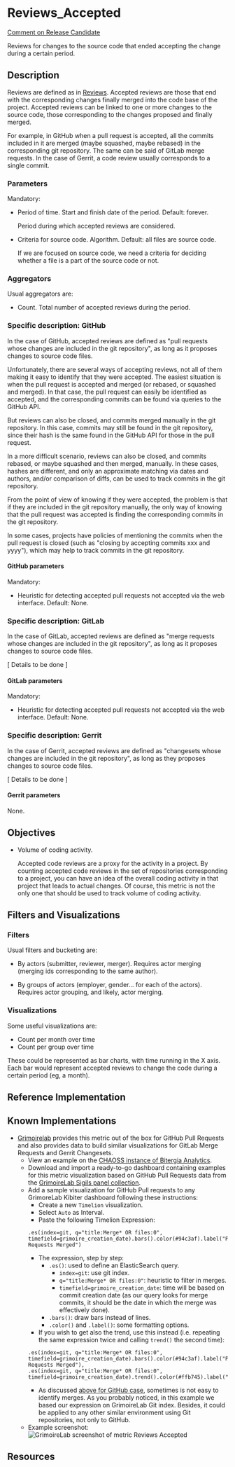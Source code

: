 # Reviews_Accepted

[Comment on Release Candidate](https://github.com/chaoss/wg-evolution/issues/184)

Reviews for changes to the source code that ended accepting the change
during a certain period.

## Description

Reviews are defined as in [Reviews](https://github.com/chaoss/wg-evolution/blob/master/metrics/Reviews.md).
Accepted reviews are those that end with the corresponding changes
finally merged into the code base of the project.
Accepted reviews can be linked to one or more changes to the source
code, those corresponding to the changes proposed and finally merged.

For example, in GitHub when a pull request is accepted, all the
commits included in it are merged (maybe squashed, maybe rebased)
in the corresponding git repository. The same can be said of
GitLab merge requests. In the case of Gerrit, a code review usually
corresponds to a single commit.

### Parameters

Mandatory:

* Period of time. Start and finish date of the period. Default: forever.

    Period during which accepted reviews are considered.

* Criteria for source code. Algorithm. Default: all files are source code.

    If we are focused on source code, we need a criteria for deciding
    whether a file is a part of the source code or not.

### Aggregators

Usual aggregators are:

* Count. Total number of accepted reviews during the period.

### Specific description: GitHub

In the case of GitHub, accepted reviews are defined as "pull requests
whose changes are included in the git repository",
as long as it proposes changes to source code files.

Unfortunately, there are several ways of accepting reviews, not
all of them making it easy to identify that they were accepted.
The easiest situation is when the pull request is accepted and
merged (or rebased, or squashed and merged). In that case,
the pull request can easily be identified as accepted, and
the corresponding commits can be found via queries to the GitHub API.

But reviews can also be closed, and commits merged manually in the
git repository. In this case, commits may still be found in the
git repository, since their hash is the same found in the GitHub API
for those in the pull request.

In a more difficult scenario, reviews can also be closed, and commits
rebased, or maybe squashed and then merged, manually. In these cases,
hashes are different, and only an approximate matching via dates and
authors, and/or comparison of diffs, can be used to track commits in
the git repository.

From the point of view of knowing if they were accepted, the
problem is that if they are included in the git repository manually,
the only way of knowing that the pull request was accepted is
finding the corresponding commits in the git repository.

In some cases, projects have policies of mentioning the commits
when the pull request is closed (such as "closing by accepting commits
xxx and yyyy"), which may help to track commits in the git repository.

#### GitHub parameters

Mandatory:

* Heuristic for detecting accepted pull requests not accepted
  via the web interface.
  Default: None.

### Specific description: GitLab

In the case of GitLab, accepted reviews are defined as "merge requests
whose changes are included in the git repository",
as long as it proposes changes to source code files.

[ Details to be done ]

#### GitLab parameters

Mandatory:

* Heuristic for detecting accepted pull requests not accepted
  via the web interface.
  Default: None.

### Specific description: Gerrit

In the case of Gerrit, accepted reviews are defined as "changesets
whose changes are included in the git repository",
as long as they proposes changes to source code files.

[ Details to be done ]

#### Gerrit parameters

None.

## Objectives

* Volume of coding activity.

    Accepted code reviews are a proxy for the activity in a project.
    By counting accepted code reviews in the set of repositories corresponding
    to a project, you can have an idea of the overall coding activity in
    that project that leads to actual changes.
    Of course, this metric is not the only one that should be
    used to track volume of coding activity.

## Filters and Visualizations

### Filters

Usual filters and bucketing are:

* By actors (submitter, reviewer, merger). Requires actor merging
(merging ids corresponding to the same author).

* By groups of actors (employer, gender... for each of the actors).
Requires actor grouping, and likely, actor merging.

### Visualizations

Some useful visualizations are:

* Count per month over time
* Count per group over time

These could be represented as bar charts, with time running in the X axis.
Each bar would represent accepted reviews to change the code
during a certain period (eg, a month).

## Reference Implementation

## Known Implementations

* [Grimoirelab](https://chaoss.github.io/grimoirelab) provides this metric out of the box for GitHub Pull Requests and also provides data to build similar visualizations for GitLab Merge Requests and Gerrit Changesets.
  - View an example on the [CHAOSS instance of Bitergia Analytics](https://chaoss.biterg.io/app/kibana#/dashboard/a7b3fd70-ef16-11e8-9be6-c962f0cee9ae).  
  - Download and import a ready-to-go dashboard containing examples for this metric visualization based on GitHub Pull Requests data from the [GrimoireLab Sigils panel collection](https://chaoss.github.io/grimoirelab-sigils/panels/github-pullrequests/).
  - Add a sample visualization for GitHub Pull requests to any GrimoreLab Kibiter dashboard following these instructions:
    * Create a new `Timelion` visualization.
    * Select `Auto` as Interval.
    * Paste the following Timelion Expression:
    ```
    .es(index=git, q="title:Merge* OR files:0", timefield=grimoire_creation_date).bars().color(#94c3af).label("Pull Requests Merged")
    ```
    * The expression, step by step:
      * `.es()`: used to define an ElasticSearch query.
        * `index=git`: use git index.
        * `q="title:Merge* OR files:0"`: heuristic to filter in merges.
        * `timefield=grimoire_creation_date`: time will be based on commit creation date (as our query looks for merge commits, it should be the date in which the merge was effectively done).
      * `.bars()`: draw bars instead of lines.
      * `.color()` and `.label()`: some formatting options.
    * If you wish to get also the trend, use this instead (i.e. repeating the same expression twice and calling `trend()` the second time):
    ```
    .es(index=git, q="title:Merge* OR files:0", timefield=grimoire_creation_date).bars().color(#94c3af).label("Pull Requests Merged"),
    .es(index=git, q="title:Merge* OR files:0", timefield=grimoire_creation_date).trend().color(#ffb745).label("Trend")
    ```
    * As discussed [above for GitHub case](#specific-description-github), sometimes is not easy to identify merges. As you probably noticed, in this example we based our expression on GrimoireLab Git index. Besides, it could be applied to any other similar environment using Git repositories, not only to GitHub.
  - Example screenshot: ![GrimoireLab screenshot of metric Reviews Accepted](https://github.com/chaoss/wg-evolution/blob/master/metrics/images/reviews_accepted_GrimoireLab.png)

## Resources
